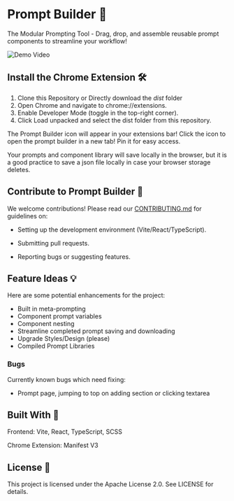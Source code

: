 # Prompt Builder 🧩
The Modular Prompting Tool - Drag, drop, and assemble reusable prompt components to streamline your workflow!

![Demo Video](Demo.gif)

## Install the Chrome Extension 🛠️
1. Clone this Repository or Directly download the _dist_ folder
2. Open Chrome and navigate to chrome://extensions.
3. Enable Developer Mode (toggle in the top-right corner).
4. Click Load unpacked and select the dist folder from this repository.

The Prompt Builder icon will appear in your extensions bar! Click the icon to open the prompt builder in a new tab! Pin it for easy access.

Your prompts and component library will save locally in the browser, but it is a good practice to save a json file locally in case your browser storage deletes.

## Contribute to Prompt Builder 🤝
We welcome contributions! Please read our [CONTRIBUTING.md](CONTRIBUTING.md) for guidelines on:

- Setting up the development environment (Vite/React/TypeScript).

- Submitting pull requests.

- Reporting bugs or suggesting features.

## Feature Ideas 💡
Here are some potential enhancements for the project:
- Built in meta-prompting
- Component prompt variables
- Component nesting
- Streamline completed prompt saving and downloading
- Upgrade Styles/Design (please)
- Compiled Prompt Libraries

### Bugs
Currently known bugs which need fixing:
- Prompt page, jumping to top on adding section or clicking textarea

## Built With 🔧
Frontend: Vite, React, TypeScript, SCSS

Chrome Extension: Manifest V3

## License 📄
This project is licensed under the Apache License 2.0. See LICENSE for details.
